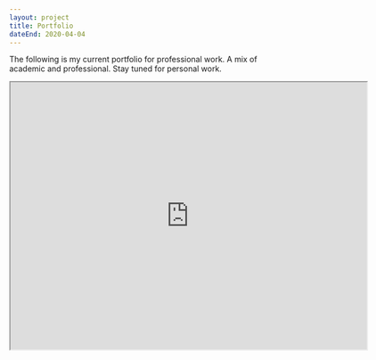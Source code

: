 ```yaml
---
layout: project
title: Portfolio
dateEnd: 2020-04-04
---
```


The following is my current portfolio for professional work. A mix of academic and professional. Stay tuned for personal work.

<iframe src="https://drive.google.com/file/d/1q3HJyA-nGMKW4eSq-vr233CNHwVeBuVx/preview" width="640" height="480"></iframe>
